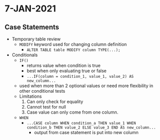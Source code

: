 # 7-JAN-2021

## Case Statements

* Temporary table review
    * `MODIFY` keyword used for changing column definition
        * `ALTER TABLE table MODIFY column TYPE(...);`
* Conditionals
    * `IF()`
        * returns value when condition is true
        * best when only evaluating true or false
        * `...IF(column = condition_1, value_1, value_2) AS new_column...`
    * used when more than 2 optional values or need more flexibility in other conditional tests
    * Limitations
        1. Can only check for equality
        2. Cannot test for null
        3. Case value can only come from one column.
    * `WHEN`
        * `...CASE column WHEN condition_a THEN value_1 WHEN condition_b THEN value_2 ELSE value_3 END AS new_column...`
            * output from case statement is put into new column 
